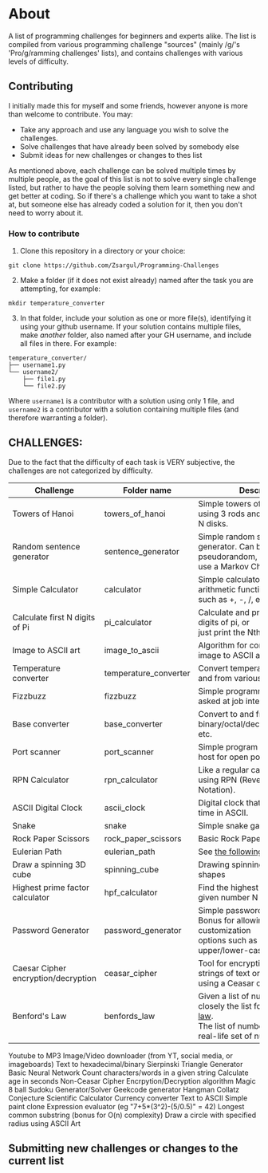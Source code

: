 # About

A list of programming challenges for beginners and experts alike. The list is compiled from various programming challenge "sources" (mainly /g/'s 'Pro/g/ramming challenges' lists), and contains challenges with various levels of difficulty.

## Contributing

I initially made this for myself and some friends, however anyone is more than welcome to contribute. You may:

- Take any approach and use any language you wish to solve the challenges. 
- Solve challenges that have already been solved by somebody else
- Submit ideas for new challenges or changes to thes list

As mentioned above, each challenge can be solved multiple times by multiple people, as the goal of this list is not to solve every single challenge listed, but rather to have the people solving them learn something new and get better at coding. So if there's a challenge which you want to take a shot at, but someone else has already coded a solution for it, then you don't need to worry about it.

### How to contribute

1. Clone this repository in a directory or your choice:
```
git clone https://github.com/Zsargul/Programming-Challenges
```

2. Make a folder (if it does not exist already) named after the task you are attempting, for example:
```
mkdir temperature_converter
```

3. In that folder, include your solution as one or more file(s), identifying it using your github username. If your solution contains multiple files, make *another* folder, also named after your GH username, and include all files in there. For example:
```
temperature_converter/
├── username1.py
└── username2/
    ├── file1.py
    └── file2.py
```

Where ```username1``` is a contributor with a solution using only 1 file, and ```username2``` is a contributor with a solution containing multiple files (and therefore warranting a folder).

## CHALLENGES:

Due to the fact that the difficulty of each task is VERY subjective, the challenges are not categorized by difficulty.

| Challenge                           | Folder name           | Description													    	    |
|-------------------------------------|-----------------------|-----------------------------------------------------------------------------------------------------------------------------|
| Towers of Hanoi                     | towers_of_hanoi       | Simple towers of Hanoi puzzle using 3 rods and<br>N disks.							    	    |
| Random sentence generator           | sentence_generator    | Simple random sentence generator. Can be pseudorandom,<br>use a Markov Chain, and so on.			    	    |
| Simple Calculator                   | calculator            | Simple calculator that uses basic arithmetic functions<br>such as +, -, /, etc.					    	    |
| Calculate first N digits of Pi      | pi_calculator         | Calculate and print the first N digits of pi, or <br>just print the Nth digit.					    	    |
| Image to ASCII art                  | image_to_ascii        | Algorithm for converting an image to ASCII art.										    |
| Temperature converter               | temperature_converter | Convert temperature values to and from various units.								   	    |
| Fizzbuzz                            | fizzbuzz              | Simple programming task often asked at job interviews.									    |
| Base converter     		      | base_converter        | Convert to and from binary/octal/decimal/hexadecimal etc.								    |
| Port scanner        		      | port_scanner          | Simple program that probes a host for open ports.									    |
| RPN Calculator      		      | rpn_calculator        | Like a regular calculator, but using RPN (Reverse polish Notation).							    |
| ASCII Digital Clock		      | ascii_clock           | Digital clock that displays the time in ASCII.										    |
| Snake              	 	      | snake                 | Simple snake game.													    |
| Rock Paper Scissors		      | rock_paper_scissors   | Basic Rock Paper Scissors game.												    |
| Eulerian Path			      | eulerian_path         | See [the following](https://www.geeksforgeeks.org/eulerian-path-and-circuit/)	  					    |
| Draw a spinning 3D cube             | spinning_cube         | Drawing spinning 3-Dimensional shapes                                                                                       |
| Highest prime factor calculator     | hpf_calculator        | Find the highest prime factor of a given number N                                                                           |
| Password Generator                  | password_generator    | Simple password generator. Bonus for allowing user customization<br>options such as special or upper/lower-case characters. |
| Caesar Cipher encryption/decryption | ceasar_cipher         | Tool for encrypting & decrypting strings of text or other data<br>using a Ceasar cipher.                                    |
| Benford's Law                       | benfords_law          | Given a list of numbers, find how closely the list follows [Benford's law](https://en.wikipedia.org/wiki/Benford%27s_law).<br>The list of numbers can be any real-life set of numerical data.  |

Youtube to MP3
Image/Video downloader (from YT, social media, or imageboards)
Text to hexadecimal/binary
Sierpinski Triangle Generator
Basic Neural Network
Count characters/words in a given string
Calculate age in seconds
Non-Ceasar Cipher Encrpytion/Decryption algorithm
Magic 8 ball
Sudoku Generator/Solver
Geekcode generator
Hangman
Collatz Conjecture
Scientific Calculator
Currency converter
Text to ASCII
Simple paint clone
Expression evaluator (eg "7+5*(3^2)-(5/0.5)" = 42)
Longest common substring (bonus for O(n) complexity)
Draw a circle with specified radius using ASCII Art

## Submitting new challenges or changes to the current list
